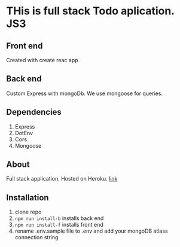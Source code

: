 # THis is full stack Todo aplication. JS3

## Front end 
Created with create reac app

## Back end

Custom Express with mongoDb. We use mongoose for queries.

## Dependencies
1. Express
1. DotEnv
1. Cors
1. Mongoose

## About

Full stack application. Hosted on Heroku. [link](https://todo-mern-js3.herokuapp.com/)

## Installation

1. clone repo
1. `npm run install-b` installs back end
1. `npm run install-f` installs front end
1. rename .env.sample file to .env and add your mongoDB atlass connection string
